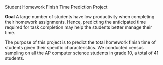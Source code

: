 Student Homework Finish Time Prediction Project

**Goal**
A large number of students have low productivity when completing their homework assignments. Hence, predicting the anticipated time required for task completion may help the students better manage their time.

The purpose of this project is to predict the total homework finish time of students given their specific characteristics. We conducted census sampling on all the AP computer science students in grade 10, a total of 41 students.

